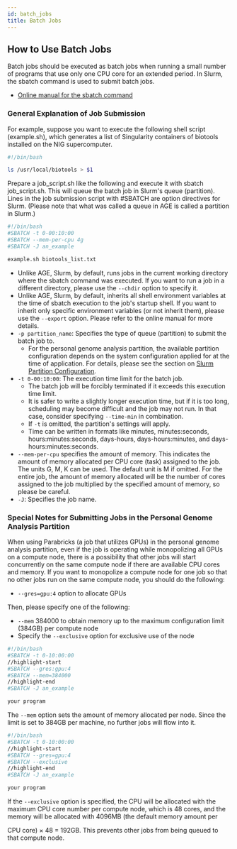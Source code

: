 ```yaml
---
id: batch_jobs
title: Batch Jobs
---
```


## How to Use Batch Jobs


Batch jobs should be executed as batch jobs when running a small number of programs that use only one CPU core for an extended period. In Slurm, the sbatch command is used to submit batch jobs.

- [Online manual for the sbatch command](https://slurm.schedmd.com/sbatch.html)

### General Explanation of Job Submission

For example, suppose you want to execute the following shell script (example.sh), which generates a list of Singularity containers of biotools installed on the NIG supercomputer.

```bash
#!/bin/bash

ls /usr/local/biotools > $1
```

Prepare a job_script.sh like the following and execute it with sbatch job_script.sh. This will queue the batch job in Slurm's queue (partition). Lines in the job submission script with #SBATCH are option directives for Slurm. (Please note that what was called a queue in AGE is called a partition in Slurm.)

```bash
#!/bin/bash
#SBATCH -t 0-00:10:00
#SBATCH --mem-per-cpu 4g
#SBATCH -J an_example

example.sh biotools_list.txt
```

- Unlike AGE, Slurm, by default, runs jobs in the current working directory where the sbatch command was executed. If you want to run a job in a different directory, please use the `--chdir` option to specify it.
- Unlike AGE, Slurm, by default, inherits all shell environment variables at the time of sbatch execution to the job's startup shell. If you want to inherit only specific environment variables (or not inherit them), please use the `--export` option. Please refer to the online manual for more details.
- `-p partition_name`: Specifies the type of queue (partition) to submit the batch job to.
  - For the personal genome analysis partition, the available partition configuration depends on the system configuration applied for at the time of application. For details, please see the section on [Slurm Partition Configuration](slurm_partition).
- `-t 0-00:10:00`: The execution time limit for the batch job.
  - The batch job will be forcibly terminated if it exceeds this execution time limit.
  - It is safer to write a slightly longer execution time, but if it is too long, scheduling may become difficult and the job may not run. In that case, consider specifying `--time-min` in combination.
  - If `-t` is omitted, the partition's settings will apply.
  - Time can be written in formats like minutes, minutes:seconds, hours:minutes:seconds, days-hours, days-hours:minutes, and days-hours:minutes:seconds.
- `--mem-per-cpu` specifies the amount of memory. This indicates the amount of memory allocated per CPU core (task) assigned to the job. The units G, M, K can be used. The default unit is M if omitted. For the entire job, the amount of memory allocated will be the number of cores assigned to the job multiplied by the specified amount of memory, so please be careful.
- `-J`: Specifies the job name.

### Special Notes for Submitting Jobs in the Personal Genome Analysis Partition
When using Parabricks (a job that utilizes GPUs) in the personal genome analysis partition, even if the job is operating while monopolizing all GPUs on a compute node, there is a possibility that other jobs will start concurrently on the same compute node if there are available CPU cores and memory. If you want to monopolize a compute node for one job so that no other jobs run on the same compute node, you should do the following:

- `--gres=gpu:4` option to allocate GPUs

Then, please specify one of the following:

- `--mem` 384000 to obtain memory up to the maximum configuration limit (384GB) per compute node
- Specify the `--exclusive` option for exclusive use of the node

```bash
#!/bin/bash
#SBATCH -t 0-10:00:00
//highlight-start
#SBATCH --gres:gpu:4
#SBATCH --mem=384000
//highlight-end
#SBATCH -J an_example

your program
```
The `--mem` option sets the amount of memory allocated per node. Since the limit is set to 384GB per machine, no further jobs will flow into it.
```bash
#!/bin/bash
#SBATCH -t 0-10:00:00
//highlight-start
#SBATCH --gres=gpu:4
#SBATCH --exclusive
//highlight-end
#SBATCH -J an_example

your program
```
If the `--exclusive` option is specified, the CPU will be allocated with the maximum CPU core number per compute node, which is 48 cores, and the memory will be allocated with 4096MB (the default memory amount per

 CPU core) × 48 = 192GB.
This prevents other jobs from being queued to that compute node.

